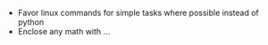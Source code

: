 - Favor linux commands for simple tasks where possible instead of python
- Enclose any math with $...$
